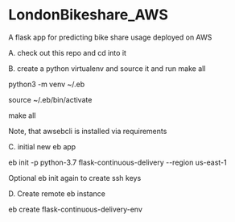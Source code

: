 # LondonBikeshare_AWS
A flask app for predicting bike share usage deployed on AWS

A. check out this repo and cd into it

B. create a python virtualenv and source it and run make all

python3 -m venv ~/.eb

source ~/.eb/bin/activate

make all

Note, that awsebcli is installed via requirements

C. initial new eb app

eb init -p python-3.7 flask-continuous-delivery --region us-east-1

Optional eb init again to create ssh keys

D. Create remote eb instance

eb create flask-continuous-delivery-env

